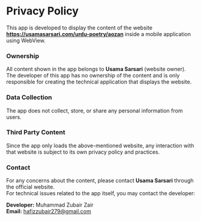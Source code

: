# Privacy Policy

This app is developed to display the content of the website **https://usamasarsari.com/urdu-poetry/aozan** inside a mobile application using WebView.

### Ownership
All content shown in the app belongs to **Usama Sarsari** (website owner).  
The developer of this app has no ownership of the content and is only responsible for creating the technical application that displays the website.

### Data Collection
The app does not collect, store, or share any personal information from users.

### Third Party Content
Since the app only loads the above-mentioned website, any interaction with that website is subject to its own privacy policy and practices.

### Contact
For any concerns about the content, please contact **Usama Sarsari** through the official website.  
For technical issues related to the app itself, you may contact the developer:

**Developer:** Muhammad Zubair Zair  
**Email:** hafizzubair279@gmail.com
